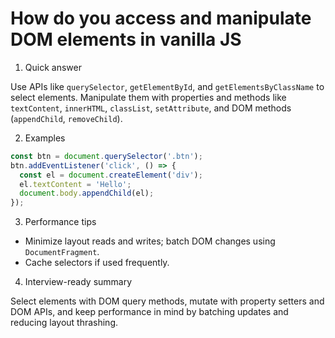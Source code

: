 # How do you access and manipulate DOM elements in vanilla JS

1. Quick answer

Use APIs like `querySelector`, `getElementById`, and `getElementsByClassName` to select elements. Manipulate them with properties and methods like `textContent`, `innerHTML`, `classList`, `setAttribute`, and DOM methods (`appendChild`, `removeChild`).

2. Examples

```js
const btn = document.querySelector('.btn');
btn.addEventListener('click', () => {
  const el = document.createElement('div');
  el.textContent = 'Hello';
  document.body.appendChild(el);
});
```

3. Performance tips

- Minimize layout reads and writes; batch DOM changes using `DocumentFragment`.
- Cache selectors if used frequently.

4. Interview-ready summary

Select elements with DOM query methods, mutate with property setters and DOM APIs, and keep performance in mind by batching updates and reducing layout thrashing.
